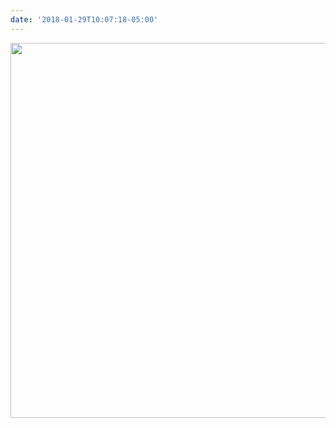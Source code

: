 ```yaml
---
date: '2018-01-29T10:07:18-05:00'
---
```



<img src="uploads/2018/faeb3fdd70.jpg" width="600" height="600" />
